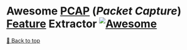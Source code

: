 # Awesome [PCAP](https://en.wikipedia.org/wiki/Pcap) (_Packet Capture_) [Feature](https://en.wikipedia.org/wiki/Feature_(machine_learning)) Extractor [![Awesome](https://awesome.re/badge.svg)](https://awesome.re) 





[🔼 Back to top](#awesome-pcap-feature-extractor)
